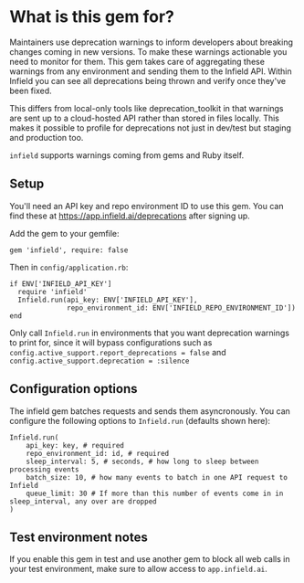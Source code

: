 # What is this gem for?

Maintainers use deprecation warnings to inform developers about breaking changes coming in new versions. To make these warnings actionable you need to monitor for them. This gem takes care of aggregating these warnings from any environment and sending them to the Infield API. Within Infield you can see all deprecations being thrown and verify once they've been fixed.

This differs from local-only tools like deprecation_toolkit in that warnings are sent up to a cloud-hosted API rather than stored in files locally. This makes it possible to profile for deprecations not just in dev/test but staging and production too.

`infield` supports warnings coming from gems and Ruby itself.

## Setup

You'll need an API key and repo environment ID to use this gem. You can find these at https://app.infield.ai/deprecations after signing up.

Add the gem to your gemfile:

    gem 'infield', require: false

Then in `config/application.rb`:

    if ENV['INFIELD_API_KEY']
      require 'infield'
      Infield.run(api_key: ENV['INFIELD_API_KEY'],
                  repo_environment_id: ENV['INFIELD_REPO_ENVIRONMENT_ID'])
    end

Only call `Infield.run` in environments that you want deprecation warnings to print for, since it will bypass configurations such as `config.active_support.report_deprecations = false`
and `config.active_support.deprecation = :silence`

## Configuration options

The infield gem batches requests and sends them asyncronously. You can configure the following options to `Infield.run` (defaults shown here):

    Infield.run(
        api_key: key, # required
        repo_environment_id: id, # required
        sleep_interval: 5, # seconds, # how long to sleep between processing events
        batch_size: 10, # how many events to batch in one API request to Infield
        queue_limit: 30 # If more than this number of events come in in sleep_interval, any over are dropped
    )

## Test environment notes

If you enable this gem in test and use another gem to block all web
calls in your test environment, make sure to allow access to `app.infield.ai`.
